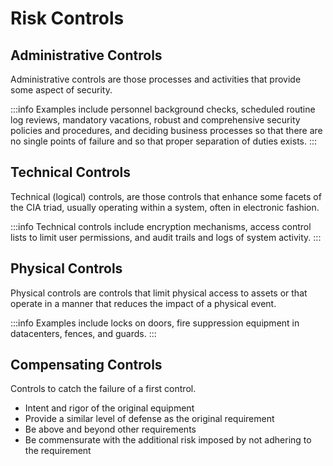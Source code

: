 # Risk Controls

## Administrative Controls

Administrative controls are those processes and activities that provide some aspect of security.

:::info
Examples include personnel background checks, scheduled routine log reviews, mandatory vacations, robust and comprehensive security policies and procedures, and deciding business processes so that there are no single points of failure and so that proper separation of duties exists.
:::

## Technical Controls

Technical \(logical\) controls, are those controls that enhance some facets of the CIA triad, usually operating within a system, often in electronic fashion.

:::info
Technical controls include encryption mechanisms, access control lists to limit user permissions, and audit trails and logs of system activity.
:::

## Physical Controls

Physical controls are controls that limit physical access to assets or that operate in a manner that reduces the impact of a physical event.

:::info
Examples include locks on doors, fire suppression equipment in datacenters, fences, and guards.
:::

## Compensating Controls

Controls to catch the failure of a first control.

- Intent and rigor of the original equipment
- Provide a similar level of defense as the original requirement
- Be above and beyond other requirements
- Be commensurate with the additional risk imposed by not adhering to the requirement